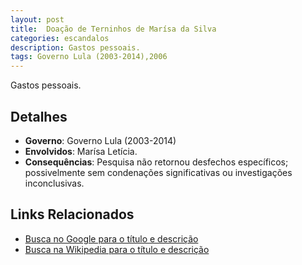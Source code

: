 ```yaml
---
layout: post
title:  Doação de Terninhos de Marísa da Silva
categories: escandalos
description: Gastos pessoais.
tags: Governo Lula (2003-2014),2006
---
```


Gastos pessoais.

## Detalhes
- **Governo**: Governo Lula (2003-2014)
- **Envolvidos**: Marísa Letícia.
- **Consequências**: Pesquisa não retornou desfechos específicos; possivelmente sem condenações significativas ou investigações inconclusivas.

## Links Relacionados
- [Busca no Google para o título e descrição](https://www.google.com/search?q=Doa%C3%A7%C3%A3o%20de%20Terninhos%20de%20Mar%C3%ADsa%20da%20Silva%20Gastos%20pessoais.%20Governo%20Lula%20%282003-2014%29)
- [Busca na Wikipedia para o título e descrição](https://en.wikipedia.org/w/index.php?search=Doa%C3%A7%C3%A3o%20de%20Terninhos%20de%20Mar%C3%ADsa%20da%20Silva%20Gastos%20pessoais.%20Governo%20Lula%20%282003-2014%29)
